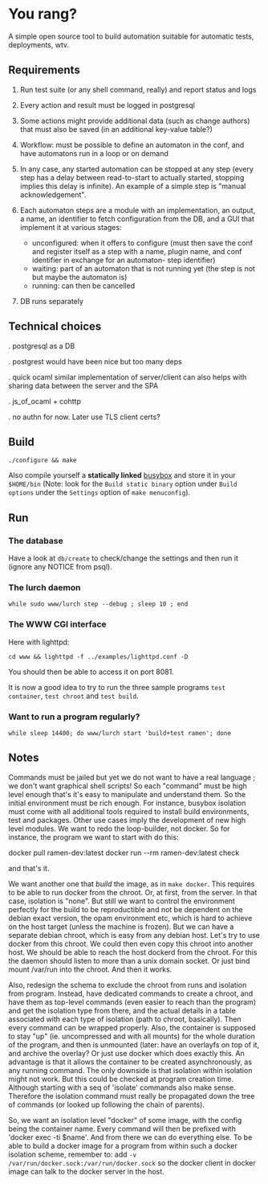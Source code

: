 # You rang?

A simple open source tool to build automation suitable for automatic tests, deployments, wtv.


## Requirements

1. Run test suite (or any shell command, really) and report status and logs

2. Every action and result must be logged in postgresql

3. Some actions might provide additional data (such as change authors) that must also be saved (in an additional key-value table?)

4. Workflow: must be possible to define an automaton in the conf, and have automatons run in a loop or on demand

5. In any case, any started automation can be stopped at any step (every step has a delay between read-to-start to actually started, stopping implies this delay is infinite). An example of a simple step is "manual acknowledgement".

6. Each automaton steps are a module with an implementation, an output, a name, an identifier to fetch configuration from the DB, and a GUI that implement it at various stages:
   - unconfigured: when it offers to configure (must then save the conf and register itself as a step with a name, plugin name, and conf identifier in exchange for an automaton- step identifier)
   - waiting: part of an automaton that is not running yet (the step is not but maybe the automaton is)
   - running: can then be cancelled

7. DB runs separately


## Technical choices

. postgresql as a DB

. postgrest would have been nice but too many deps

. quick ocaml similar implementation of server/client can also helps with sharing data between the server and the SPA

. js_of_ocaml + cohttp

. no authn for now. Later use TLS client certs?


## Build

`./configure && make`

Also compile yourself a **statically linked** [busybox](https://www.busybox.net/) and store it in your `$HOME/bin`
(Note: look for the `Build static binary` option under `Build options` under the `Settings` option of `make menuconfig`).


## Run

### The database

Have a look at `db/create` to check/change the settings and then run it (ignore any NOTICE from psql).

### The lurch daemon

`while sudo www/lurch step --debug ; sleep 10 ; end`

### The WWW CGI interface

Here with lighttpd:

`cd www && lighttpd -f ../examples/lighttpd.conf -D`

You should then be able to access it on port 8081.

It is now a good idea to try to run the three sample programs `test container`, `test chroot` and `test build`.

### Want to run a program regularly?

`while sleep 14400; do www/lurch start 'build+test ramen'; done`

## Notes

Commands must be jailed but yet we do not want to have a real language ; we don't want graphical shell scripts!
So each "command" must be high level enough that's it's easy to manipulate and understand them. So the initial environment must be rich enough. For instance, busybox isolation must
come with all additional tools required to install build environments, test and packages. Other use cases imply the development of new high level modules.
We want to redo the loop-builder, not docker.
So for instance, the program we want to start with do this:

docker pull ramen-dev:latest
docker run --rm ramen-dev:latest check

and that's it.

We want another one that *build* the image, as in `make docker`. This requires to be able to run docker from the chroot. Or, at first, from the server.
In that case, isolation is "none". But still we want to control the environment perfectly for the build to be reproductible and not be dependent on the debian exact version, the opam environment etc, which is hard to achieve on the host target (unless the machine is frozen). But we can have a separate debian chroot, which is easy from any debian host. Let's try to use docker from this chroot. We could then even copy this chroot into another host.
We should be able to reach the host dockerd from the chroot. For this the daemon should listen to more than a unix domain socket. Or just bind mount /var/run into the chroot. And then it works.

Also, redesign the schema to exclude the chroot from runs and isolation from program.
Instead, have dedicated commands to create a chroot, and have them as top-level commands (even easier to reach than the program) and get the isolation type from there, and the actual
details in a table associated with each type of isolation (path to chroot, basically).
Then every command can be wrapped properly. Also, the container is supposed to stay
"up" (ie. uncompressed and with all mounts) for the whole duration of the program, and
then is unmounted (later: have an overlayfs on top of it, and archive the overlay? Or just use
docker which does exactly this. An advantage is that it allows the container to be created
asynchronously, as any running command. The only downside is that isolation within isolation
might not work. But this could be checked at program creation time. Although starting with a seq of 'isolate' commands also make sense. Therefore the isolation command must really be
propagated down the tree of commands (or looked up following the chain of parents).

So, we want an isolation level "docker" of some image, with the config being
the container name. Every command will then be prefixed with 'docker exec -ti
$name'. And from there we can do everything else. To be able to build a docker
image for a program from within such a docker isolation scheme, remember to:
add `-v /var/run/docker.sock:/var/run/docker.sock` so the docker client in
docker image can talk to the docker server in the host.
